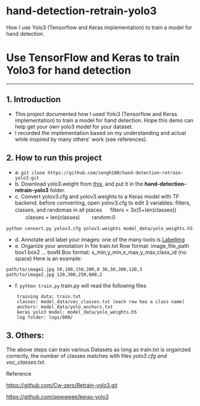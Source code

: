 # hand-detection-retrain-yolo3
How I use Yolo3 (Tensorflow and Keras implementation) to train a model for hand detection.
# Use TensorFlow and Keras to train Yolo3 for hand detection 
------
## 1. Introduction
- This project documented how I used Yolo3 (Tensorflow and Keras implementation) to train a model for hand detection. Hope this demo can help get your own yolo3 model for your dataset.
- I recorded the implementation based on my understanding and actual  while inspired by many others' work (see references).

## 2. How to run this project
- a. `git clone https://github.com/zengh100/hand-detection-retrain-yolo3.git`
- b. Download yolo3.weight from [this](https://pjreddie.com/media/files/yolov3.weights), and put it in the **hand-detection-retrain-yolo3** folder.
- c. Convert yolov3.cfg and yolov3.weights to a Keras model with TF backend.
before comverting, open yolov3.cfg to edit 3 variables: filters, classes, and randomas in all places
　  filters = 3x(5+len(classes))
　　classes = len(classes)
　　random:0
```
python convert.py yolov3.cfg yolov3.weights model_data/yolo_weights.h5
```
- d. Annotate and label your images: one of the many tools is [LabelImg](https://github.com/tzutalin/labelImg)
- e. Organize your annotation in file train.txt
Row format: image_file_path box1 box2 ... boxN
Box format: x_min,y_min,x_max,y_max,class_id (no space)
Here is an example:
```
path/to/image1.jpg 50,100,150,200,0 30,50,200,120,3
path/to/image2.jpg 120,300,250,600,2
```
- f. `python train.py`
    train.py will read the following files
```
    training data: train.txt
    classes: model_data/voc_classes.txt (each row has a class name)  
    anchors: model_data/yolo_anchors.txt
    keras yolo3 model: model_data/yolo_weights.h5
    log folder: logs/000/
```
## 3. Others:
The above steps can train various Datasets as long as train.txt is orgainzed correctly, the number of classes matches with files *yolo3.cfg and voc_classes.txt*. 

Reference

https://github.com/Cw-zero/Retrain-yolo3.git

https://github.com/qqwweee/keras-yolo3

